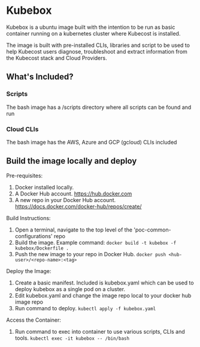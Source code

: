 # Kubebox
Kubebox is a ubuntu image built with the intention to be run as basic container running on a kubernetes cluster where Kubecost is installed.

The image is built with pre-installed CLIs, libraries and script to be used to help Kubecost users diagnose, troubleshoot and extract information from the Kubecost stack and Cloud Providers.

## What's Included?
### Scripts
The bash image has a /scripts directory where all scripts can be found and run

### Cloud CLIs
The bash image has the AWS, Azure and GCP (gcloud) CLIs included

## Build the image locally and deploy

Pre-requisites:
1. Docker installed locally.
2. A Docker Hub account.  https://hub.docker.com
3. A new repo in your Docker Hub account. https://docs.docker.com/docker-hub/repos/create/ 

Build Instructions:
1. Open a terminal, navigate to the top level of the 'poc-common-configurations' repo
2. Build the image. Example command: ```docker build -t kubebox -f kubebox/Dockerfile .```
3. Push the new image to your repo in Docker Hub. ```docker push <hub-user>/<repo-name>:<tag>```

Deploy the Image:
1. Create a basic manifest.  Included is kubebox.yaml which can be used to deploy kubebox as a single pod on a cluster.
2. Edit kubebox.yaml and change the image repo local to your docker hub image repo
3. Run command to deploy. ```kubectl apply -f kubebox.yaml```

Access the Container:
1. Run command to exec into container to use various scripts, CLIs and tools. ```kubectl exec -it kubebox -- /bin/bash```